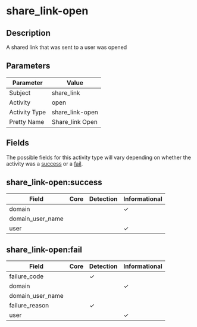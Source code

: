 share_link-open
===============

Description
-----------
A shared link that was sent to a user was opened

Parameters
----------
| Parameter     | Value           |
| ------------- | --------------- |
| Subject       | share_link      |
| Activity      | open            |
| Activity Type | share_link-open |
| Pretty Name   | Share_link Open |


Fields
------

The possible fields for this activity type will vary depending on whether the activity was a [success](#share_link-opensuccess) or a [fail](#share_link-openfail).


share_link-open:success
-----------------------

| Field            | Core | Detection | Informational |
| ---------------- | ---- | --------- | ------------- |
| domain           |      |           | &#10003;      |
| domain_user_name |      |           |               |
| user             |      |           | &#10003;      |

share_link-open:fail
--------------------

| Field            | Core | Detection | Informational |
| ---------------- | ---- | --------- | ------------- |
| failure_code     |      | &#10003;  |               |
| domain           |      |           | &#10003;      |
| domain_user_name |      |           |               |
| failure_reason   |      | &#10003;  |               |
| user             |      |           | &#10003;      |